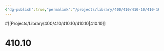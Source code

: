 ```yaml
---
{"dg-publish":true,"permalink":"/projects/library/400/410/410-10/410-10/","noteIcon":"0","created":"2024-01-24T15:24:09.125+09:00","updated":"2024-02-05T10:53:07.675+09:00"}
---
```


#[[Projects/Library/400/410/410.10/410.10\|410.10]]

# 410.10

